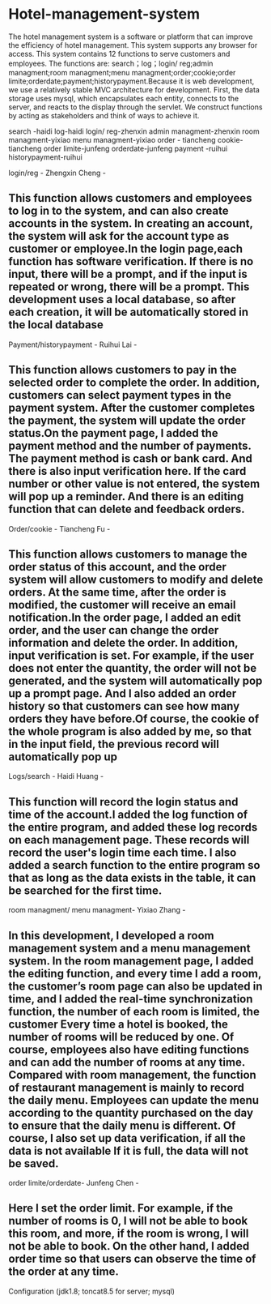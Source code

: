 # Hotel-management-system
The hotel management system is a software or platform that can improve the efficiency of hotel management. This system supports any browser for access.  This system contains 12 functions to serve customers and employees.  The functions are: search；log；login/ reg;admin managment;room managment;menu managment;order;cookie;order limite;orderdate;payment;historypayment.Because it is web development, we use a relatively stable MVC architecture for development. First, the data storage uses mysql, which encapsulates each entity, connects to the server, and reacts to the display through the servlet. We construct functions by acting as stakeholders and think of ways to achieve it.

search -haidi
log-haidi
login/ reg-zhenxin
admin managment-zhenxin
room managment-yixiao
menu managment-yixiao
order - tiancheng
cookie-tiancheng
order limite-junfeng
orderdate-junfeng
payment -ruihui
historypayment-ruihui





login/reg - Zhengxin Cheng - 


This function allows customers and employees to log in to the system, and can also create accounts in the system.  In creating an account, the system will ask for the account type as customer or employee.In the login page,each function has software verification. If there is no input, there will be a prompt, and if the input is repeated or wrong, there will be a prompt. This development uses a local database, so after each creation, it will be automatically stored in the local database
-----------------------------------

Payment/historypayment - Ruihui Lai - 


This function allows customers to pay in the selected order to complete the order.  In addition, customers can select payment types in the payment system.  After the customer completes the payment, the system will update the order status.On the payment page, I added the payment method and the number of payments. The payment method is cash or bank card. And there is also input verification here. If the card number or other value is not entered, the system will pop up a reminder. And there is an editing function that can delete and feedback orders.
-----------------------------------

Order/cookie - Tiancheng Fu - 


This function allows customers to manage the order status of this account, and the order system will allow customers to modify and delete orders.  At the same time, after the order is modified, the customer will receive an email notification.In the order page, I added an edit order, and the user can change the order information and delete the order. In addition, input verification is set. For example, if the user does not enter the quantity, the order will not be generated, and the system will automatically pop up a prompt page. And I also added an order history so that customers can see how many orders they have before.Of course, the cookie of the whole program is also added by me, so that in the input field, the previous record will automatically pop up
-----------------------------------

Logs/search - Haidi Huang - 


This function will record the login status and time of the account.I added the log function of the entire program, and added these log records on each management page. These records will record the user's login time each time. I also added a search function to the entire program so that as long as the data exists in the table, it can be searched for the first time.
-----------------------------------

room managment/ menu managment- Yixiao Zhang -


In this development, I developed a room management system and a menu management system. In the room management page, I added the editing function, and every time I add a room, the customer’s room page can also be updated in time, and I added the real-time synchronization function, the number of each room is limited, the customer Every time a hotel is booked, the number of rooms will be reduced by one. Of course, employees also have editing functions and can add the number of rooms at any time. Compared with room management, the function of restaurant management is mainly to record the daily menu. Employees can update the menu according to the quantity purchased on the day to ensure that the daily menu is different. Of course, I also set up data verification, if all the data is not available If it is full, the data will not be saved.
-----------------------------------

order limite/orderdate- Junfeng Chen - 


Here I set the order limit. For example, if the number of rooms is 0, I will not be able to book this room, and more, if the room is wrong, I will not be able to book. On the other hand, I added order time so that users can observe the time of the order at any time.
-----------------------------------


Configuration (jdk1.8; toncat8.5 for server; mysql)
